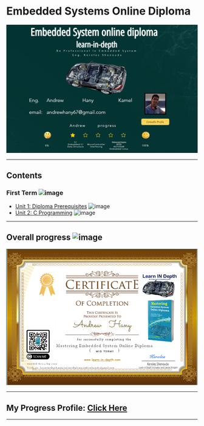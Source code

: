 # Embedded Systems Online Diploma

[![image](https://github.com/EngAndrewHany/Embedded_System_Online_Diploma/blob/master/top.png)](https://www.learn-in-depth.com/online-diploma/andrewhany67@gmail.com)

---

## Contents

### First Term ![image](https://progress-bar.dev/100/?title=Done)

- [Unit 1: Diploma Prerequisites](https://github.com/Andrew-Hany/Master_Embedded_Systems) ![image](https://progress-bar.dev/100/?title=No_Assignments&color=bababa)
- [Unit 2: C Programming](Unit_2_C_Programming) ![image](https://progress-bar.dev/75/)

---

## Overall progress ![image](https://progress-bar.dev/1/?scale=3&title=Terms&suffix=&width=230&color=aa00ff)

[![image](https://github.com/EngAndrewHany/Embedded_System_Online_Diploma/blob/master/Certification.png)](https://www.learn-in-depth.com/online-diploma/andrewhany67@gmail.com)

---

## My Progress Profile: [Click Here](https://www.learn-in-depth.com/online-diploma/andrewhany67@gmail.com)

---